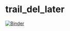 # trail_del_later


[![Binder](https://mybinder.org/badge_logo.svg)](https://mybinder.org/v2/gh/RajatShakya23/trail_del_later/HEAD)
